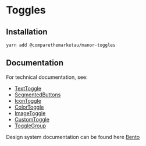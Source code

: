 # Toggles

## Installation

`yarn add @comparethemarketau/manor-toggles`

## Documentation

For technical documentation, see:
* [TextToggle](https://services.dev.comparethemarket.cloud/manor/?path=/docs/components-toggles-text--text-toggles) 
* [SegmentedButtons](https://services.dev.comparethemarket.cloud/manor/?path=/docs/components-toggles-segmented-buttons--fixed-width)
* [IconToggle](https://services.dev.comparethemarket.cloud/manor/?path=/docs/components-toggles-icon--toggles-with-icons)
* [ColorToggle](https://services.dev.comparethemarket.cloud/manor/?path=/docs/components-toggles-color--color-toggle)
* [ImageToggle](https://services.dev.comparethemarket.cloud/manor/?path=/docs/components-toggles-image--toggles-with-images)
* [CustomToggle](https://services.dev.comparethemarket.cloud/manor/?path=/docs/components-toggles-custom--custom-toggle-demo)
* [ToggleGroup](https://services.dev.comparethemarket.cloud/manor/?path=/docs/components-toggles-togglegroup--togglegroup)

Design system documentation can be found here [Bento](https://zeroheight.com/9942937b5/p/21d78f-toggles/b/97d6bd)
